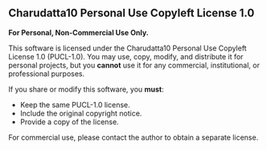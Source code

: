 ## Charudatta10 Personal Use Copyleft License 1.0

**For Personal, Non-Commercial Use Only.**

This software is licensed under the Charudatta10 Personal Use Copyleft License 1.0 (PUCL-1.0). You may use, copy, modify, and distribute it for personal projects, but you **cannot** use it for any commercial, institutional, or professional purposes.

If you share or modify this software, you **must**:
- Keep the same PUCL-1.0 license.
- Include the original copyright notice.
- Provide a copy of the license.

For commercial use, please contact the author to obtain a separate license.